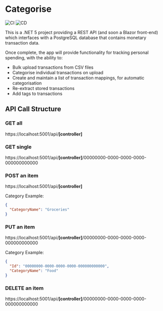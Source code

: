 # Categorise

![CI](https://github.com/ALRobilliard/Categorise/workflows/CI/badge.svg)
![CD](https://github.com/ALRobilliard/Categorise/workflows/CD/badge.svg)

This is a .NET 5 project providing a REST API (and soon a Blazor front-end) which interfaces with a PostgreSQL database that contains monetary transaction data.

Once complete, the app will provide functionality for tracking personal spending, with the ability to:
- Bulk upload transactions from CSV files
- Categorise individual transactions on upload
- Create and maintain a list of transaction mappings, for automatic categorisation
- Re-extract stored transactions
- Add tags to transactions

## API Call Structure

### GET all

https://localhost:5001/api/**[controller]**

### GET single

https://localhost:5001/api/**[controller]**/00000000-0000-0000-0000-000000000000

### POST an item

https://localhost:5001/api/**[controller]**

Category Example:
```json
{
  "CategoryName": "Groceries"
}
```

### PUT an item

https://localhost:5001/api/**[controller]**/00000000-0000-0000-0000-000000000000

Category Example:
```json
{
  "Id": "00000000-0000-0000-0000-000000000000",
  "CategoryName": "Food"
}
```

### DELETE an item

https://localhost:5001/api/**[controller]**/00000000-0000-0000-0000-000000000000